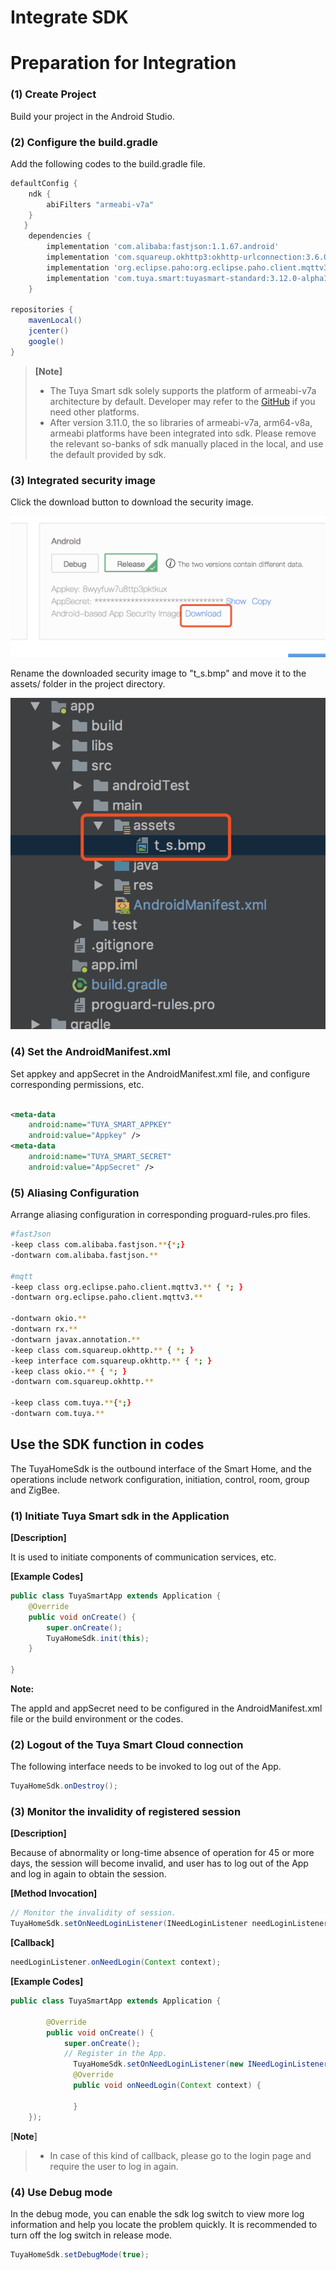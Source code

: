 # Integrate SDK

# Preparation for Integration

### (1) Create Project

Build your project in the Android Studio.

### (2) Configure the build.gradle

Add the following codes to the build.gradle file.

```groovy
defaultConfig {
    ndk {
        abiFilters "armeabi-v7a"
    }
   }
    dependencies {
        implementation 'com.alibaba:fastjson:1.1.67.android'
        implementation 'com.squareup.okhttp3:okhttp-urlconnection:3.6.0'
        implementation 'org.eclipse.paho:org.eclipse.paho.client.mqttv3:1.2.0'
        implementation 'com.tuya.smart:tuyasmart-standard:3.12.0-alpha1'
    }
    
repositories {
    mavenLocal()
    jcenter()
    google()
}

```


> **[Note]**
>
> * The Tuya Smart sdk solely supports the platform of armeabi-v7a architecture by default. Developer may refer to the [GitHub](https://github.com/TuyaInc/tuyasmart_home_android_sdk/tree/master/so_libs) if you need other platforms. 
> * After version 3.11.0, the so libraries of armeabi-v7a, arm64-v8a, armeabi platforms have been integrated into sdk. Please remove the relevant so-banks of sdk manually placed in the local, and use the default provided by sdk.

### (3) Integrated security image

Click the download button to download the security image.

![](./images/download_t_s.png)

Rename the downloaded security image to "t_s.bmp" and move it to the assets/ folder in the project directory.

![](./images/addt_s.png)

### (4) Set the AndroidManifest.xml

Set appkey and appSecret in the AndroidManifest.xml file, and configure corresponding permissions, etc.

```xml

<meta-data
	android:name="TUYA_SMART_APPKEY"
	android:value="Appkey" />
<meta-data
	android:name="TUYA_SMART_SECRET"
	android:value="AppSecret" />
```
### (5) Aliasing Configuration

Arrange aliasing configuration in corresponding proguard-rules.pro files. 

```bash 
#fastJson
-keep class com.alibaba.fastjson.**{*;}
-dontwarn com.alibaba.fastjson.**

#mqtt
-keep class org.eclipse.paho.client.mqttv3.** { *; }
-dontwarn org.eclipse.paho.client.mqttv3.**

-dontwarn okio.**
-dontwarn rx.**
-dontwarn javax.annotation.**
-keep class com.squareup.okhttp.** { *; }
-keep interface com.squareup.okhttp.** { *; }
-keep class okio.** { *; }
-dontwarn com.squareup.okhttp.**

-keep class com.tuya.**{*;}
-dontwarn com.tuya.**

```



## Use the SDK function in codes

The TuyaHomeSdk is the outbound interface of the Smart Home, and the operations include network configuration, initiation, control, room, group and ZigBee.

### (1) Initiate Tuya Smart sdk in the Application

**[Description]**

It is used to initiate components of communication services, etc.

**[Example Codes]**
```java
public class TuyaSmartApp extends Application {
    @Override
    public void onCreate() {
        super.onCreate();
        TuyaHomeSdk.init(this);
    }

}
```

**Note:**

The appId and appSecret need to be configured in the AndroidManifest.xml file or the build environment or the codes. 

### (2) Logout of the Tuya Smart Cloud connection

The following interface needs to be invoked to log out of the App. 
```java
TuyaHomeSdk.onDestroy();
```

### (3) Monitor the invalidity of registered session 

**[Description]**

Because of abnormality or long-time absence of operation for 45 or more days, the session will become invalid, and user has to log out of the App and log in again to obtain the session. 

**[Method Invocation]**

```java
// Monitor the invalidity of session.
TuyaHomeSdk.setOnNeedLoginListener(INeedLoginListener needLoginListener);
```
**[Callback]**

```java
needLoginListener.onNeedLogin(Context context);
```
**[Example Codes]**
```java
public class TuyaSmartApp extends Application {

        @Override
        public void onCreate() {
            super.onCreate();
            // Register in the App.
  			  TuyaHomeSdk.setOnNeedLoginListener(new INeedLoginListener(){
     		  @Override
      		  public void onNeedLogin(Context context) {

      		  }
    });
```
[**Note**]

> - In case of this kind of callback, please go to the login page and require the user to log in again. 

### (4) Use Debug mode

In the debug mode, you can enable the sdk log switch to view more log information and help you locate the problem quickly. It is recommended to turn off the log switch in release mode.

```java
TuyaHomeSdk.setDebugMode(true);
```